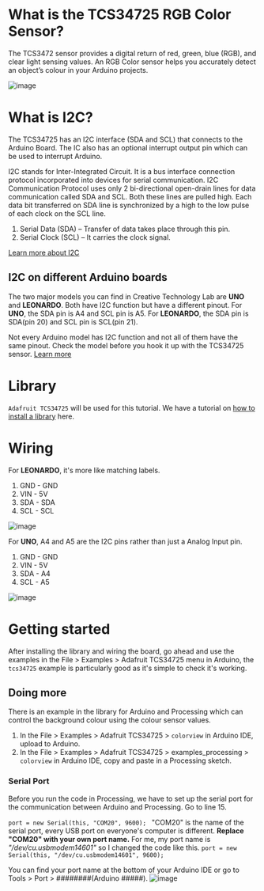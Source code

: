 # What is the TCS34725 RGB Color Sensor?
The TCS3472 sensor provides a digital return of red, green, blue (RGB), and clear light sensing values. An RGB Color sensor helps you accurately detect an object’s colour in your Arduino projects.

![image](https://github.com/creativetechnologylab/physicalComputingTutorials/assets/64136454/3ccb9566-a1c2-44dc-851c-87edb0af826f)

# What is I2C?
The TCS34725 has an I2C interface (SDA and SCL) that connects to the Arduino Board. The IC also has an optional interrupt output pin which can be used to interrupt Arduino.

I2C stands for Inter-Integrated Circuit. It is a bus interface connection protocol incorporated into devices for serial communication. I2C Communication Protocol uses only 2 bi-directional open-drain lines for data communication called SDA and SCL. Both these lines are pulled high. Each data bit transferred on SDA line is synchronized by a high to the low pulse of each clock on the SCL line.

1. Serial Data (SDA) – Transfer of data takes place through this pin.
1. Serial Clock (SCL) – It carries the clock signal.

[Learn more about I2C](https://i2c.info/)


## I2C on different Arduino boards
The two major models you can find in Creative Technology Lab are **UNO** and **LEONARDO**. Both have I2C function but have a different pinout. For **UNO**, the SDA pin is A4 and SCL pin is A5. For **LEONARDO**, the SDA pin is SDA(pin 20) and SCL pin is SCL(pin 21).

Not every Arduino model has I2C function and not all of them have the same pinout. Check the model before you hook it up with the TCS34725 sensor. [Learn more](https://www.arduino.cc/reference/en/language/functions/communication/wire/)

# Library
`Adafruit TCS34725` will be used for this tutorial. We have a tutorial on [how to install a library](https://lab.arts.ac.uk/books/physical-computing/page/how-to-install-libraries) here.

# Wiring
For **LEONARDO**, it's more like matching labels.
1. GND - GND
1. VIN - 5V
1. SDA - SDA
1. SCL - SCL

![image](https://github.com/creativetechnologylab/physicalComputingTutorials/assets/64136454/38d05ee0-6ccc-4a14-af32-3eedb525dbe3)

For **UNO**, A4 and A5 are the I2C pins rather than just a Analog Input pin.
1. GND - GND
1. VIN - 5V
1. SDA - A4
1. SCL - A5

![image](https://github.com/creativetechnologylab/physicalComputingTutorials/assets/64136454/7c447425-720a-4b66-8156-1ed0d70b2d46)

# Getting started
After installing the library and wiring the board, go ahead and use the examples in the File > Examples > Adafruit TCS34725 menu in Arduino, the `tcs34725` example is particularly good as it's simple to check it's working.

## Doing more
There is an example in the library for Arduino and Processing which can control the background colour using the colour sensor values.

1. In the File > Examples > Adafruit TCS34725 > `colorview` in Arduino IDE, upload to Arduino.
1. In the File > Examples > Adafruit TCS34725 > examples_processing >  `colorview`  in Arduino IDE, copy and paste in a Processing sketch.

### Serial Port
Before you run the code in Processing, we have to set up the serial port for the communication between Arduino and Processing. Go to line 15.

``
 port = new Serial(this, "COM20", 9600); 
``
"COM20" is the name of the serial port, every USB port on everyone's computer is different. **Replace "COM20" with your own port name.** For me, my port name is *"/dev/cu.usbmodem14601"* so I changed the code like this.
``
 port = new Serial(this, "/dev/cu.usbmodem14601", 9600); 
``

You can find your port name at the bottom of your Arduino IDE or go to Tools > Port > ########(Arduino #####).
![image](https://github.com/creativetechnologylab/physicalComputingTutorials/assets/64136454/dfd065ce-df8c-41e8-9943-0e93e3cb095e)
